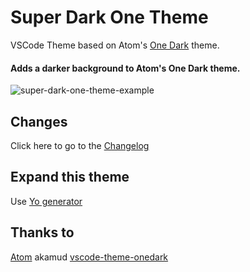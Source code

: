 # Super Dark One Theme
VSCode Theme based on Atom's [One Dark](https://github.com/atom/one-dark-syntax) theme.

#### Adds a darker background to Atom's One Dark theme.

![super-dark-one-theme-example](https://cloud.githubusercontent.com/assets/10020218/23105578/4578a324-f696-11e6-888d-90a148a46466.png)

## Changes
Click here to go to the [Changelog](https://github.com/SeanSassenrath/vscode-theme-superonedark/blob/master/CHANGELOG.md)

## Expand this theme
Use [Yo generator](https://code.visualstudio.com/Docs/customization/themes#_adding-a-new-theme)

## Thanks to
[Atom](https://github.com/atom)
akamud [vscode-theme-onedark](https://github.com/akamud/vscode-theme-onedark/blob/master/README.md)